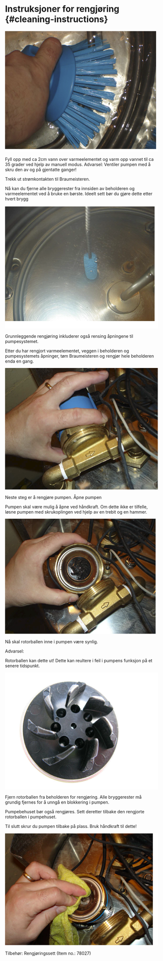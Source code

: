 # Instruksjoner for rengjøring {#cleaning-instructions}

![ill](/resources/img/cl1.png)

Fyll opp med ca 2cm vann over varmeelementet og varm opp vannet til ca 35 grader ved hjelp av manuell modus. Advarsel: Ventiler pumpen med å skru den av og på gjentatte ganger!

Trekk ut strømkontakten til Braumeisteren.

Nå kan du fjerne alle bryggerester fra innsiden av beholderen og varmeelementet ved å bruke en børste. Ideelt sett bør du gjøre dette etter hvert brygg

![ill](/resources/img/cl2.png)

Grunnleggende rengjøring inkluderer også rensing åpningene til pumpesystemet.

Etter du har rengjort varmeelementet, veggen i beholderen og pumpesystemets åpninger, tøm Braumeisteren og rengjør hele beholderen enda en gang.

![ill](/resources/img/cl3.png)

Neste steg er å rengjøre pumpen. Åpne pumpen

Pumpen skal være mulig å åpne ved håndkraft. Om dette ikke er tilfelle, løsne pumpen med skrukoplingen ved hjelp av en trebit og en hammer.

![ill](/resources/img/cl4.png)

Nå skal rotorballen inne i pumpen være synlig.

Advarsel:

Rotorballen kan dette ut! Dette kan reultere i feil i pumpens funksjon på et senere tidspunkt.

![ill](/resources/img/cl5.png)

Fjern rotorballen fra beholderen for rengjøring. Alle bryggerester må grundig fjernes for å unngå en blokkering i pumpen.

Pumpebehuset bør også rengjøres. Sett deretter tilbake den rengjorte rotorballen i pumpehuset.

Til slutt skrur du pumpen tilbake på plass. Bruk håndkraft til dette!

![ill](/resources/img/cl6.png)

Tilbehør: Rengjøringssett (Item no.: 78027)

